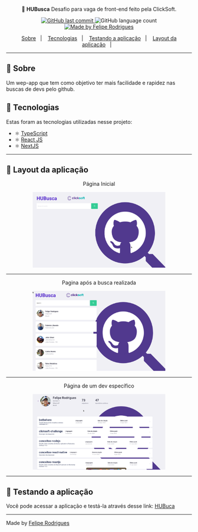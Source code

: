<div aling="center">
<p align="center">🔎 <strong>HUBusca</strong> 
Desafio para vaga de front-end feito pela ClickSoft.
</div>
<p align="center">

  <a href="https://github.com/felipersdf/podcastr/commits/master">
    <img alt="GitHub last commit" src="https://img.shields.io/github/last-commit/felipersdf/clicksoft-challenge?color=%2304D361">
  </a>

  <img alt="GitHub language count" src="https://img.shields.io/github/languages/count/felipersdf/clicksoft-challenge?color=%2304D361">

  <a href="https://github.com/felipersdf">
    <img alt="Made by Felipe Rodrigues" src="https://img.shields.io/badge/made%20by-Felipe Rodrigues-%2304D361">
  </a>

</p>
<div align="center">
  <p align="center">
    <a href="#sobre">Sobre</a>&nbsp;&nbsp;&nbsp;|&nbsp;&nbsp;&nbsp;
    <a href="#tecnologias">Tecnologias</a>&nbsp;&nbsp;&nbsp;|&nbsp;&nbsp;&nbsp;
    <a href="#testando-a-aplicação">Testando a aplicação</a>&nbsp;&nbsp;&nbsp;|&nbsp;&nbsp;&nbsp;
    <a href="#layout-da-aplicação">Layout da aplicação</a>&nbsp;&nbsp;&nbsp;|&nbsp;&nbsp;&nbsp;
  </p>
</div>
<hr />

## :bookmark: Sobre

Um wep-app que tem como objetivo ter mais facilidade e rapidez nas buscas de devs pelo github.

## 🚀 Tecnologias

Estas foram as tecnologias utilizadas nesse projeto:

- ⚛️ [TypeScript](https://www.typescriptlang.org/)
- ⚛️ [React JS](https://reactjs.org/)
- ⚛️ [NextJS](https://nextjs.org/)

---

## 🎨 Layout da aplicação

<div align="center">
  <p> Página Inicial </p>
  <img src=".github/home.png" width="360px" />

---

 <p>Pagina após a busca realizada</p>
 <img src=".github/search.png" width="360px" />

---

 <p>Página de um dev específico</p>
 <img src=".github/repos.png" width="360px" />
</div>

---

## 🧭 Testando a aplicação

Você pode acessar a aplicação e testá-la através desse link: [HUBuca](https://angry-brown-be2be4.netlify.app/)

---

Made by [Felipe Rodrigues](http://github.com/feliprsdf)
